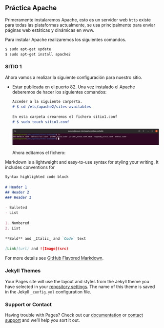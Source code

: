 ## Práctica Apache

Primeramente instalaremos Apache, esto es un servidor web `http` existe para todas las plataformas actualmente, se usa principalmente para enviar páginas web estáticas y dinámicas en www.

Para instalar Apache realizaremos los siguientes comandos.

```markdown
$ sudo apt-get update
$ sudo apt-get install apache2
```

### SITIO 1

Ahora vamos a realizar la siguiente configuración para nuestro sitio.

- Estar publicada en el puerto 82.
  Una vez instalado el Apache deberemos de hacer los siguientes comandos:
  ```markdown
  Acceder a la siguiente carperta.
  # $ cd /etc/apache2/sites-availables

  En esta carpeta crearemos el fichero sitio1.conf
  # $ sudo touch sitio1.conf
  ```
  ![Alt text](images/cap1.png?raw=true "Title")

  Ahora editamos el fichero:




Markdown is a lightweight and easy-to-use syntax for styling your writing. It includes conventions for

```markdown
Syntax highlighted code block

# Header 1
## Header 2
### Header 3

- Bulleted
- List

1. Numbered
2. List

**Bold** and _Italic_ and `Code` text

[Link](url) and ![Image](src)
```

For more details see [GitHub Flavored Markdown](https://guides.github.com/features/mastering-markdown/).

### Jekyll Themes

Your Pages site will use the layout and styles from the Jekyll theme you have selected in your [repository settings](https://github.com/juanantoniogisbert/Apache.github.io/settings). The name of this theme is saved in the Jekyll `_config.yml` configuration file.

### Support or Contact

Having trouble with Pages? Check out our [documentation](https://help.github.com/categories/github-pages-basics/) or [contact support](https://github.com/contact) and we’ll help you sort it out.
